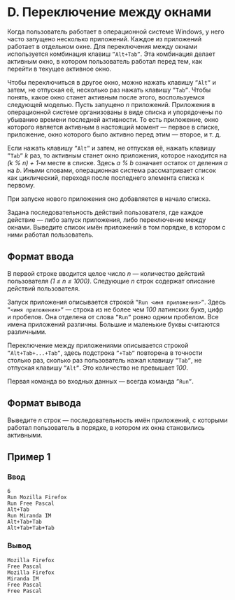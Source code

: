 # D. Переключение между окнами

Когда пользователь работает в операционной системе Windows, у него часто запущено несколько приложений. Каждое из
приложений работает в отдельном окне. Для переключения между окнами используется комбинация клавиш `”Alt+Tab”`. Эта
комбинация делает активным окно, в котором пользователь работал перед тем, как перейти в текущее активное окно.

Чтобы переключиться в другое окно, можно нажать клавишу `”Alt”` и затем, не отпуская её, несколько раз нажать
клавишу `”Tab”`. Чтобы понять, какое окно станет активным после этого, воспользуемся следующей моделью. Пусть запущено
_n_ приложений. Приложения в операционной системе организованы в виде списка и упорядочены по убыванию времени последней
активности. То есть приложение, окно которого является активным в настоящий момент — первое в списке, приложение, окно
которого было активно перед этим — второе, и т. д.

Если нажать клавишу `”Alt”` и затем, не отпуская её, нажать клавишу `”Tab”` _k_ раз, то активным станет окно приложения,
которое находится на _(k % n) + 1_-м месте в списке. Здесь _a % b_ означает остаток от деления _a_ на _b_. Иными
словами, операционная система рассматривает список как циклический, переходя после последнего элемента списка к первому.

При запуске нового приложения оно добавляется в начало списка.

Задана последовательность действий пользователя, где каждое действие — либо запуск приложения, либо переключение между
окнами. Выведите список имён приложений в том порядке, в котором с ними работал пользователь.

## Формат ввода

В первой строке вводится целое число _n_ — количество действий пользователя _(1 ≤ n ≤ 1000)_. Следующие _n_ строк
содержат описание действий пользователя.

Запуск приложения описывается строкой `”Run <имя приложения>”`. Здесь `”<имя приложения>”` — строка из не более чем
_100_ латинских букв, цифр и пробелов. Она отделена от слова `”Run”` ровно одним пробелом. Все имена приложений
различны. Большие и маленькие буквы считаются различными.

Переключение между приложениями описывается строкой `”Alt+Tab+...+Tab”`, здесь подстрока `”+Tab”` повторена в точности
столько раз, сколько раз пользователь нажал клавишу `”Tab”`, не отпуская клавишу `”Alt”`. Это количество не превышает
_100_.

Первая команда во входных данных — всегда команда `”Run”`.

## Формат вывода

Выведите _n_ строк — последовательность имён приложений, с которыми работал пользователь в порядке, в котором их окна
становились активными.

## Пример 1

### Ввод

    6
    Run Mozilla Firefox
    Run Free Pascal
    Alt+Tab
    Run Miranda IM
    Alt+Tab+Tab
    Alt+Tab+Tab+Tab

### Вывод

    Mozilla Firefox
    Free Pascal
    Mozilla Firefox
    Miranda IM
    Free Pascal
    Free Pascal
